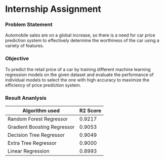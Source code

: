 # Internship Assignment

### Problem Statement

  Automobile sales are on a global increase, so there is a need for car price
prediction system to effectively determine the worthiness of the car using a variety
of features.

### Objective

  To predict the retail price of a car by training different machine learning
regression models on the given dataset and evaluate the performance of individual
models to select the one with high accuracy to maximize the efficiency of price
prediction system.

### Result Ananlysis

| Algorithm used | R2 Score |
| --------------- | --------------- |
| Random Forest Regressor | 0.9217 |
| Gradient Boosting Regressor | 0.9053 |
| Decision Tree Regressor | 0.9049 |
| Extra Tree Regressor | 0.9000 |
| Linear Regression | 0.8993 |

